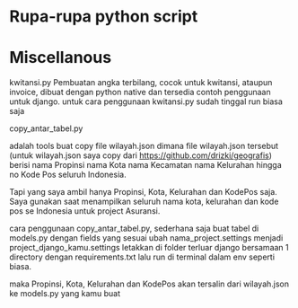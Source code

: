 # Rupa-rupa python script
# Miscellanous
kwitansi.py
Pembuatan angka terbilang, cocok untuk kwitansi, ataupun invoice, dibuat dengan python native dan tersedia contoh penggunaan untuk django.
untuk cara penggunaan kwitansi.py sudah tinggal run biasa saja

copy_antar_tabel.py 

adalah tools buat copy file wilayah.json dimana file wilayah.json tersebut 
(untuk wilayah.json saya copy dari https://github.com/drizki/geografis)
berisi nama Propinsi nama Kota nama Kecamatan nama Kelurahan hingga no Kode Pos seluruh Indonesia.

Tapi yang saya ambil hanya Propinsi, Kota, Kelurahan dan KodePos saja.
Saya gunakan saat menampilkan seluruh nama kota, kelurahan dan kode pos se Indonesia 
untuk project Asuransi.

cara penggunaan copy_antar_tabel.py, sederhana saja
buat tabel di models.py dengan fields yang sesuai
ubah nama_project.settings menjadi project_django_kamu.settings
letakkan di folder terluar django bersamaan 1 directory dengan requirements.txt
lalu run di terminal dalam env seperti biasa.

maka Propinsi, Kota, Kelurahan dan KodePos akan tersalin dari wilayah.json ke models.py yang kamu buat